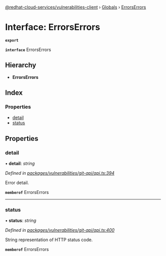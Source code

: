 [@redhat-cloud-services/vulnerabilities-client](../README.md) › [Globals](../globals.md) › [ErrorsErrors](errorserrors.md)

# Interface: ErrorsErrors

**`export`** 

**`interface`** ErrorsErrors

## Hierarchy

* **ErrorsErrors**

## Index

### Properties

* [detail](errorserrors.md#detail)
* [status](errorserrors.md#status)

## Properties

###  detail

• **detail**: *string*

*Defined in [packages/vulnerabilities/git-api/api.ts:394](https://github.com/RedHatInsights/javascript-clients/blob/master/packages/vulnerabilities/git-api/api.ts#L394)*

Error detail.

**`memberof`** ErrorsErrors

___

###  status

• **status**: *string*

*Defined in [packages/vulnerabilities/git-api/api.ts:400](https://github.com/RedHatInsights/javascript-clients/blob/master/packages/vulnerabilities/git-api/api.ts#L400)*

String representation of HTTP status code.

**`memberof`** ErrorsErrors
